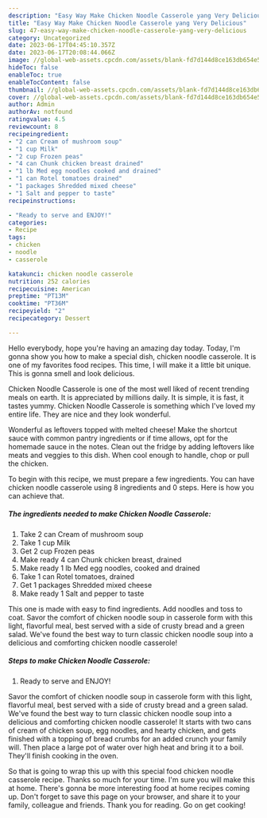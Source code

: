 ```yaml
---
description: "Easy Way Make Chicken Noodle Casserole yang Very Delicious"
title: "Easy Way Make Chicken Noodle Casserole yang Very Delicious"
slug: 47-easy-way-make-chicken-noodle-casserole-yang-very-delicious
category: Uncategorized
date: 2023-06-17T04:45:10.357Z
date: 2023-06-17T20:08:44.066Z
image: //global-web-assets.cpcdn.com/assets/blank-fd7d144d8ce163db654e5a02c40b08a2775adb7897d16e4062681dc7e1b2800f.png
hideToc: false
enableToc: true
enableTocContent: false
thumbnail: //global-web-assets.cpcdn.com/assets/blank-fd7d144d8ce163db654e5a02c40b08a2775adb7897d16e4062681dc7e1b2800f.png
cover: //global-web-assets.cpcdn.com/assets/blank-fd7d144d8ce163db654e5a02c40b08a2775adb7897d16e4062681dc7e1b2800f.png
author: Admin
authorAv: notfound
ratingvalue: 4.5
reviewcount: 8
recipeingredient:
- "2 can Cream of mushroom soup"
- "1 cup Milk"
- "2 cup Frozen peas"
- "4 can Chunk chicken breast drained"
- "1 lb Med egg noodles cooked and drained"
- "1 can Rotel tomatoes drained"
- "1 packages Shredded mixed cheese"
- "1 Salt and pepper to taste"
recipeinstructions:

- "Ready to serve and ENJOY!"
categories:
- Recipe
tags:
- chicken
- noodle
- casserole

katakunci: chicken noodle casserole 
nutrition: 252 calories
recipecuisine: American
preptime: "PT13M"
cooktime: "PT36M"
recipeyield: "2"
recipecategory: Dessert

---
```



Hello everybody, hope you're having an amazing day today. Today, I'm gonna show you how to make a special dish, chicken noodle casserole. It is one of my favorites food recipes. This time, I will make it a little bit unique. This is gonna smell and look delicious.

Chicken Noodle Casserole is one of the most well liked of recent trending meals on earth. It is appreciated by millions daily. It is simple, it is fast, it tastes yummy. Chicken Noodle Casserole is something which I've loved my entire life. They are nice and they look wonderful.

Wonderful as leftovers topped with melted cheese! Make the shortcut sauce with common pantry ingredients or if time allows, opt for the homemade sauce in the notes. Clean out the fridge by adding leftovers like meats and veggies to this dish. When cool enough to handle, chop or pull the chicken.


To begin with this recipe, we must prepare a few ingredients. You can have chicken noodle casserole using 8 ingredients and 0 steps. Here is how you can achieve that.

<!--inarticleads1-->

##### The ingredients needed to make Chicken Noodle Casserole:

1. Take 2 can Cream of mushroom soup
1. Take 1 cup Milk
1. Get 2 cup Frozen peas
1. Make ready 4 can Chunk chicken breast, drained
1. Make ready 1 lb Med egg noodles, cooked and drained
1. Take 1 can Rotel tomatoes, drained
1. Get 1 packages Shredded mixed cheese
1. Make ready 1 Salt and pepper to taste


This one is made with easy to find ingredients. Add noodles and toss to coat. Savor the comfort of chicken noodle soup in casserole form with this light, flavorful meal, best served with a side of crusty bread and a green salad. We&#39;ve found the best way to turn classic chicken noodle soup into a delicious and comforting chicken noodle casserole! 

<!--inarticleads2-->

##### Steps to make Chicken Noodle Casserole:


1. Ready to serve and ENJOY!

Savor the comfort of chicken noodle soup in casserole form with this light, flavorful meal, best served with a side of crusty bread and a green salad. We&#39;ve found the best way to turn classic chicken noodle soup into a delicious and comforting chicken noodle casserole! It starts with two cans of cream of chicken soup, egg noodles, and hearty chicken, and gets finished with a topping of bread crumbs for an added crunch your family will. Then place a large pot of water over high heat and bring it to a boil. They&#39;ll finish cooking in the oven. 

So that is going to wrap this up with this special food chicken noodle casserole recipe. Thanks so much for your time. I'm sure you will make this at home. There's gonna be more interesting food at home recipes coming up. Don't forget to save this page on your browser, and share it to your family, colleague and friends. Thank you for reading. Go on get cooking!
